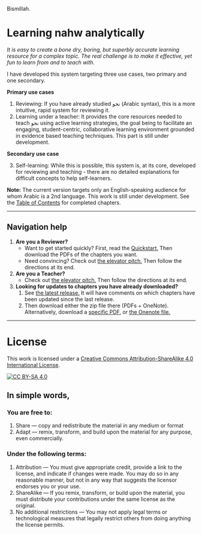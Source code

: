 Bismillah.

# Learning nahw analytically

_It is easy to create a bone dry, boring, but superbly accurate learning resource for a complex topic. The real challenge is to make it effective, yet fun to learn from and to teach with._

I have developed this system targeting three use cases, two primary and one secondary.

**Primary use cases**
1. Reviewing: If you have already studied نحو (Arabic syntax), this is a more intuitive, rapid system for reviewing it.
2. Learning under a teacher: It provides the core resources needed to teach نحو using active learning strategies, the goal being to facilitate an engaging, student-centric, collaborative learning environment grounded in evidence based teaching techniques. This part is still under development.

**Secondary use case**

3. Self-learning: While this is possible, this system is, at its core, developed for reviewing and teaching - there are no detailed explanations for difficult concepts to help self-learners.

**Note:** The current version targets only an English-speaking audience for whom Arabic is a 2nd language. This work is still under development. See the [Table of Contents](https://github.com/zahidsyed/learning-nahw-analytically/blob/main/pdf/0%20-%20Table%20of%20contents%2C%20chapters%20completed%20till%20date.pdf) for completed chapters.

--------
## Navigation help
1. **Are you a Reviewer?**
	- Want to get started quickly? First, read the [Quickstart.](https://github.com/zahidsyed/learning-nahw-analytically/blob/main/pdf/00%20-%20Reviewing%20-%20Quickstart.pdf) Then download the PDFs of the chapters you want.
	- Need convincing? Check out [the elevator pitch.](https://github.com/zahidsyed/learning-nahw-analytically/blob/main/pdf/00%20-%20Reviewing%20-%20The%20elevator%20pitch.pdf) Then follow the directions at its end.
2. **Are you a Teacher?**
	- Check out [the elevator pitch.](https://github.com/zahidsyed/learning-nahw-analytically/blob/main/pdf/00%20-%20Teaching%20-%20The%20elevator%20pitch.pdf) Then follow the directions at its end.
3. **Looking for updates to chapters you have already downloaded?**
  	1. See [the latest release.](https://github.com/zahidsyed/learning-nahw-analytically/releases/latest) It will have comments on which chapters have been updated since the last release.
  	2. Then download either the zip file there (PDFs + OneNote). Alternatively, download a [specific PDF](https://github.com/zahidsyed/learning-nahw-analytically/tree/main/pdf), or [the Onenote file.](https://github.com/zahidsyed/learning-nahw-analytically/tree/main/onenote)


--------
# License
This work is licensed under a
[Creative Commons Attribution-ShareAlike 4.0 International License][cc-by-sa].

[![CC BY-SA 4.0][cc-by-sa-image]][cc-by-sa]

[cc-by-sa]: http://creativecommons.org/licenses/by-sa/4.0/
[cc-by-sa-image]: https://licensebuttons.net/l/by-sa/4.0/88x31.png
[cc-by-sa-shield]: https://img.shields.io/badge/License-CC%20BY--SA%204.0-lightgrey.svg

## In simple words,
### You are free to:
1. Share — copy and redistribute the material in any medium or format
2. Adapt — remix, transform, and build upon the material
for any purpose, even commercially.

### Under the following terms:
1. Attribution — You must give appropriate credit, provide a link to the license, and indicate if changes were made. You may do so in any reasonable manner, but not in any way that suggests the licensor endorses you or your use.
2. ShareAlike — If you remix, transform, or build upon the material, you must distribute your contributions under the same license as the original.
3. No additional restrictions — You may not apply legal terms or technological measures that legally restrict others from doing anything the license permits.


